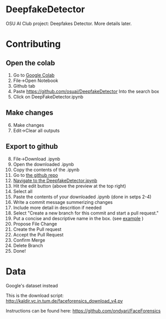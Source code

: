 # DeepfakeDetector

OSU AI Club project: Deepfakes Detector. More details later.

# Contributing
## Open the colab
1. Go to [Google Colab](colab.research.google.com)
2. File->Open Notebook
3. Github tab
4. Paste https://github.com/osuai/DeepfakeDetector Into the search box
5. Click on DeepFakeDetector.ipynb
## Make changes
6. Make changes
7. Edit->Clear all outputs
## Export to github
8. File->Download .ipynb
9. Open the downloaded .ipynb
10. Copy the contents of the .ipynb
11. Go to [the github repo](https://github.com/osuai/DeepfakeDetector)
12. [Navigate to the DeepfakeDetector.ipynb](https://github.com/osuai/DeepfakeDetector/blob/master/DeepFakeDetector.ipynb)
13. Hit the edit button (above the preview at the top right)
14. Select all
15. Paste the contents of your downloaded .ipynb (done in setps 2-4)
16. Write a commit message summerizing changes
17. Include more detail in descrition if needed
18. Select "Create a new branch for this commit and start a pull request."
19. Put a concise and descriptive name in the box. (see [example](https://github.com/osuai/DeepfakeDetector/pull/8) )
20. Propose File Change
21. Create the Pull request
22. Accept the Pull Request
23. Confirm Merge
24. Delete Branch
25. Done!

# Data
Google's dataset instead

This is the download script: http://kaldir.vc.in.tum.de/faceforensics_download_v4.py

Instructions can be found here: https://github.com/ondyari/FaceForensics
